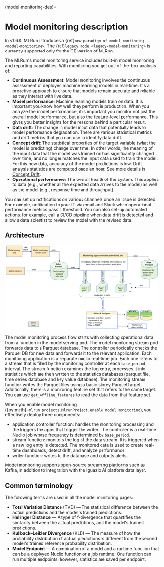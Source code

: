 (model-monitoring-des)=
# Model monitoring description

In v1.6.0. MLRun introduces a {ref}`new paradigm of model monitoring <model-monitoring>`. 
The {ref}`legacy mode <legacy-model-monitoring>` is currently supported only for the CE version of MLRun.

The MLRun's model monitoring service includes built-in model monitoring and reporting capabilities. With monitoring you get
out-of-the-box analysis of:

- **Continuous Assessment**: Model monitoring involves the continuous assessment of deployed machine learning models in real-time. 
   It's a proactive approach to ensure that models remain accurate and reliable as they interact with live data.
- **Model performance**: Machine learning models train on data. It is important you know how well they perform in production.
  When you analyze the model performance, it is important you monitor not just the overall model performance, but also the
  feature-level performance. This gives you better insights for the reasons behind a particular result.
- **Data drift**: The change in model input data that potentially leads to model performance degradation. There are various
  statistical metrics and drift metrics that you can use to identify data drift.
- **Concept drift**: The statistical properties of the target variable (what the model is predicting) change over time. 
   In other words, the meaning of the input data that the model was trained on has significantly changed over time,  and no longer matches the input data used to train the model. For this new data, accuracy of the model predictions is low. Drift analysis statistics are computed once an hour. See more details in <a href="https://www.iguazio.com/glossary/concept-drift/" target="_blank">Concept Drift</a>.
- **Operational performance**: The overall health of the system. This applies to data (e.g., whether all the
  expected data arrives to the model) as well as the model (e.g., response time and throughput). 

You can set up notifications on various channels once an issue is detected. For example, notification
to your IT via email and Slack when operational performance metrics pass a threshold. You can also set-up automated actions, for example,
call a CI/CD pipeline when data drift is detected and allow a data scientist to review the model with the revised data.

## Architecture

<img src="../_static/images/model-monitoring.png" width="1100" >

The model monitoring process flow starts with collecting operational data from a function in the model serving pod. The model 
monitoring stream pod forwards data to a Parquet database. 
The controller periodically checks the Parquet DB for new data and forwards it to the relevant application. 
Each monitoring application is a separate nuclio real-time job. Each one listens to a stream that is filled by 
the monitoring controller at each `base_period` interval.
The stream function examines 
the log entry, processes it into statistics which are then written to the statistics databases (parquet file, time series database and key value database). 
The monitoring stream function writes the Parquet files using a basic storey ParquetTarget. Additionally, there is a monitoring feature set that refers 
to the same target. You can use `get_offline_features` to read the data from that feature set. 

When you enable model monitoring ({py:meth}`~mlrun.projects.MlrunProject.enable_model_monitoring`), you effectively deploy three components:
- application controller function: handles the monitoring processing and the triggers the apps that trigger the writer. The controller is a real-time Nuclio job whose frequency is determined by `base_period`. 
- stream function: monitors the log of the data stream. It is triggered when a new log entry is detected. The monitored data is used to create real-time dashboards, detect drift, and analyze performance.
- writer function: writes to the database and outputs alerts.

Model monitoring supports open-source streaming platforms such as Kafka, in addition to integration with the Iguazio AI platform data layer.

## Common terminology
The following terms are used in all the model monitoring pages:
* **Total Variation Distance** (TVD) &mdash; The statistical difference between the actual predictions and the model's trained predictions.
* **Hellinger Distance** &mdash; A type of f-divergence that quantifies the similarity between the actual predictions, and the model's trained predictions.
* **Kullback–Leibler Divergence** (KLD) &mdash; The measure of how the probability distribution of actual predictions is different from the second model's trained reference probability distribution.
* **Model Endpoint** &mdash; A combination of a model and a runtime function that can be a deployed Nuclio function or a job runtime. One function can run multiple endpoints; however, statistics are saved per endpoint.



